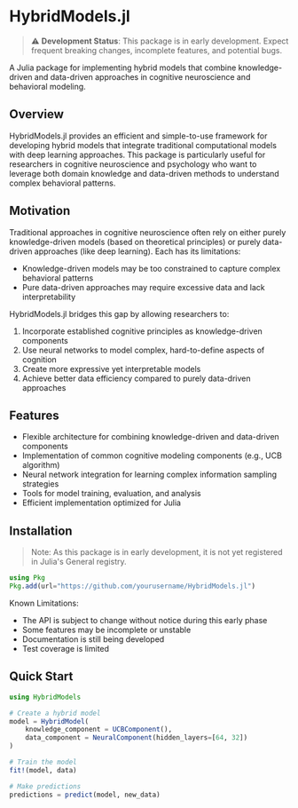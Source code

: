 # HybridModels.jl

> ⚠️ **Development Status**: This package is in early development. Expect frequent breaking changes, incomplete features, and potential bugs.

A Julia package for implementing hybrid models that combine knowledge-driven and data-driven approaches in cognitive neuroscience and behavioral modeling.

## Overview

HybridModels.jl provides an efficient and simple-to-use framework for developing hybrid models that integrate traditional computational models with deep learning approaches. This package is particularly useful for researchers in cognitive neuroscience and psychology who want to leverage both domain knowledge and data-driven methods to understand complex behavioral patterns.

## Motivation

Traditional approaches in cognitive neuroscience often rely on either purely knowledge-driven models (based on theoretical principles) or purely data-driven approaches (like deep learning). Each has its limitations:

- Knowledge-driven models may be too constrained to capture complex behavioral patterns
- Pure data-driven approaches may require excessive data and lack interpretability

HybridModels.jl bridges this gap by allowing researchers to:
1. Incorporate established cognitive principles as knowledge-driven components
2. Use neural networks to model complex, hard-to-define aspects of cognition
3. Create more expressive yet interpretable models
4. Achieve better data efficiency compared to purely data-driven approaches

## Features

- Flexible architecture for combining knowledge-driven and data-driven components
- Implementation of common cognitive modeling components (e.g., UCB algorithm)
- Neural network integration for learning complex information sampling strategies
- Tools for model training, evaluation, and analysis
- Efficient implementation optimized for Julia

## Installation

> Note: As this package is in early development, it is not yet registered in Julia's General registry.

```julia
using Pkg
Pkg.add(url="https://github.com/yourusername/HybridModels.jl")
```

Known Limitations:
- The API is subject to change without notice during this early phase
- Some features may be incomplete or unstable
- Documentation is still being developed
- Test coverage is limited

## Quick Start

```julia
using HybridModels

# Create a hybrid model
model = HybridModel(
    knowledge_component = UCBComponent(),
    data_component = NeuralComponent(hidden_layers=[64, 32])
)

# Train the model
fit!(model, data)

# Make predictions
predictions = predict(model, new_data)
```

